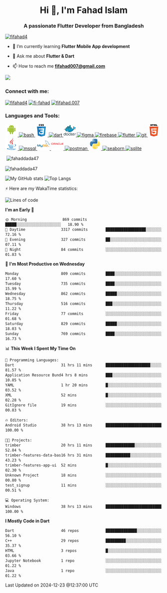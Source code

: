 <h1 align="center">Hi 👋, I'm Fahad Islam</h1>
<h3 align="center">A passionate Flutter Developer from Bangladesh</h3>

<p align="left"> <a href="https://twitter.com/fifahad4" target="blank"><img src="https://img.shields.io/twitter/follow/fifahad4?logo=twitter&style=for-the-badge" alt="fifahad4" /></a> </p>

- 🌱 I’m currently learning **Flutter Mobile App development**

- 💬 Ask me about **Flutter & Dart**

- 📫 How to reach me **fifahad007@gmail.com**

![](https://komarev.com/ghpvc/?username=Fahaddada47&color=blueviolet&style=for-the-badge)

<h3 align="left">Connect with me:</h3>
<p align="left">
<a href="https://twitter.com/fifahad4" target="blank"><img align="center" src="https://raw.githubusercontent.com/rahuldkjain/github-profile-readme-generator/master/src/images/icons/Social/twitter.svg" alt="fifahad4" height="30" width="40" /></a>
<a href="https://linkedin.com/in/fi-fahad" target="blank"><img align="center" src="https://raw.githubusercontent.com/rahuldkjain/github-profile-readme-generator/master/src/images/icons/Social/linked-in-alt.svg" alt="fi-fahad" height="30" width="40" /></a>
<a href="https://fb.com/fifahad.007" target="blank"><img align="center" src="https://raw.githubusercontent.com/rahuldkjain/github-profile-readme-generator/master/src/images/icons/Social/facebook.svg" alt="fifahad.007" height="30" width="40" /></a>
</p>

<h3 align="left">Languages and Tools:</h3>
<p align="left"> <a href="https://developer.android.com" target="_blank" rel="noreferrer"> <img src="https://raw.githubusercontent.com/devicons/devicon/master/icons/android/android-original-wordmark.svg" alt="android" width="40" height="40"/> </a> <a href="https://www.gnu.org/software/bash/" target="_blank" rel="noreferrer"> <img src="https://www.vectorlogo.zone/logos/gnu_bash/gnu_bash-icon.svg" alt="bash" width="40" height="40"/> </a> <a href="https://www.w3schools.com/css/" target="_blank" rel="noreferrer"> <img src="https://raw.githubusercontent.com/devicons/devicon/master/icons/css3/css3-original-wordmark.svg" alt="css3" width="40" height="40"/> </a> <a href="https://dart.dev" target="_blank" rel="noreferrer"> <img src="https://www.vectorlogo.zone/logos/dartlang/dartlang-icon.svg" alt="dart" width="40" height="40"/> </a> <a href="https://www.docker.com/" target="_blank" rel="noreferrer"> <img src="https://raw.githubusercontent.com/devicons/devicon/master/icons/docker/docker-original-wordmark.svg" alt="docker" width="40" height="40"/> </a> <a href="https://www.figma.com/" target="_blank" rel="noreferrer"> <img src="https://www.vectorlogo.zone/logos/figma/figma-icon.svg" alt="figma" width="40" height="40"/> </a> <a href="https://firebase.google.com/" target="_blank" rel="noreferrer"> <img src="https://www.vectorlogo.zone/logos/firebase/firebase-icon.svg" alt="firebase" width="40" height="40"/> </a> <a href="https://flutter.dev" target="_blank" rel="noreferrer"> <img src="https://www.vectorlogo.zone/logos/flutterio/flutterio-icon.svg" alt="flutter" width="40" height="40"/> </a> <a href="https://git-scm.com/" target="_blank" rel="noreferrer"> <img src="https://www.vectorlogo.zone/logos/git-scm/git-scm-icon.svg" alt="git" width="40" height="40"/> </a> <a href="https://www.w3.org/html/" target="_blank" rel="noreferrer"> <img src="https://raw.githubusercontent.com/devicons/devicon/master/icons/html5/html5-original-wordmark.svg" alt="html5" width="40" height="40"/> </a> <a href="https://www.java.com" target="_blank" rel="noreferrer"> <img src="https://raw.githubusercontent.com/devicons/devicon/master/icons/java/java-original.svg" alt="java" width="40" height="40"/> </a> <a href="https://www.microsoft.com/en-us/sql-server" target="_blank" rel="noreferrer"> <img src="https://www.svgrepo.com/show/303229/microsoft-sql-server-logo.svg" alt="mssql" width="40" height="40"/> </a> <a href="https://www.mysql.com/" target="_blank" rel="noreferrer"> <img src="https://raw.githubusercontent.com/devicons/devicon/master/icons/mysql/mysql-original-wordmark.svg" alt="mysql" width="40" height="40"/> </a> <a href="https://www.oracle.com/" target="_blank" rel="noreferrer"> <img src="https://raw.githubusercontent.com/devicons/devicon/master/icons/oracle/oracle-original.svg" alt="oracle" width="40" height="40"/> </a> <a href="https://postman.com" target="_blank" rel="noreferrer"> <img src="https://www.vectorlogo.zone/logos/getpostman/getpostman-icon.svg" alt="postman" width="40" height="40"/> </a> <a href="https://www.python.org" target="_blank" rel="noreferrer"> <img src="https://raw.githubusercontent.com/devicons/devicon/master/icons/python/python-original.svg" alt="python" width="40" height="40"/> </a> <a href="https://seaborn.pydata.org/" target="_blank" rel="noreferrer"> <img src="https://seaborn.pydata.org/_images/logo-mark-lightbg.svg" alt="seaborn" width="40" height="40"/> </a> <a href="https://www.sqlite.org/" target="_blank" rel="noreferrer"> <img src="https://www.vectorlogo.zone/logos/sqlite/sqlite-icon.svg" alt="sqlite" width="40" height="40"/> </a> </p>

<p>&nbsp;<img align="center" src="https://github-readme-stats.vercel.app/api?username=fahaddada47&show_icons=true&locale=en" alt="fahaddada47" /></p>

<p><img align="center" src="https://github-readme-streak-stats.herokuapp.com/?user=fahaddada47&theme=dark" alt="fahaddada47" /></p>


![My GitHub stats](https://github-readme-stats.vercel.app/api?username=Fahaddada47&show_icons=true&theme=radical)
![Top Langs](https://github-readme-stats.vercel.app/api/top-langs/?username=Fahaddada47&layout=donut)


⚡ Here are my WakaTime statistics:

<!--START_SECTION:waka-->
![Lines of code](https://img.shields.io/badge/From%20Hello%20World%20I%27ve%20Written-1.5%20million%20lines%20of%20code-blue)

**I'm an Early 🐤** 

```text
🌞 Morning                869 commits         █████░░░░░░░░░░░░░░░░░░░░   18.90 % 
🌆 Daytime                3317 commits        ██████████████████░░░░░░░   72.16 % 
🌃 Evening                327 commits         ██░░░░░░░░░░░░░░░░░░░░░░░   07.11 % 
🌙 Night                  84 commits          ░░░░░░░░░░░░░░░░░░░░░░░░░   01.83 % 
```
📅 **I'm Most Productive on Wednesday** 

```text
Monday                   809 commits         ████░░░░░░░░░░░░░░░░░░░░░   17.60 % 
Tuesday                  735 commits         ████░░░░░░░░░░░░░░░░░░░░░   15.99 % 
Wednesday                862 commits         █████░░░░░░░░░░░░░░░░░░░░   18.75 % 
Thursday                 516 commits         ███░░░░░░░░░░░░░░░░░░░░░░   11.22 % 
Friday                   77 commits          ░░░░░░░░░░░░░░░░░░░░░░░░░   01.68 % 
Saturday                 829 commits         █████░░░░░░░░░░░░░░░░░░░░   18.03 % 
Sunday                   769 commits         ████░░░░░░░░░░░░░░░░░░░░░   16.73 % 
```


📊 **This Week I Spent My Time On** 

```text
💬 Programming Languages: 
Dart                     31 hrs 11 mins      ████████████████████░░░░░   81.57 % 
Application Resource Bund4 hrs 8 mins        ███░░░░░░░░░░░░░░░░░░░░░░   10.85 % 
YAML                     1 hr 20 mins        █░░░░░░░░░░░░░░░░░░░░░░░░   03.52 % 
XML                      52 mins             █░░░░░░░░░░░░░░░░░░░░░░░░   02.28 % 
GitIgnore file           19 mins             ░░░░░░░░░░░░░░░░░░░░░░░░░   00.83 % 

🔥 Editors: 
Android Studio           38 hrs 13 mins      █████████████████████████   100.00 % 

🐱‍💻 Projects: 
trimber                  20 hrs 11 mins      █████████████░░░░░░░░░░░░   52.84 % 
trimber-features-data-bas16 hrs 31 mins      ███████████░░░░░░░░░░░░░░   43.23 % 
trimber-features-app-ui  52 mins             █░░░░░░░░░░░░░░░░░░░░░░░░   02.30 % 
Unknown Project          18 mins             ░░░░░░░░░░░░░░░░░░░░░░░░░   00.80 % 
test_signup              11 mins             ░░░░░░░░░░░░░░░░░░░░░░░░░   00.51 % 

💻 Operating System: 
Windows                  38 hrs 13 mins      █████████████████████████   100.00 % 
```

**I Mostly Code in Dart** 

```text
Dart                     46 repos            ██████████████░░░░░░░░░░░   56.10 % 
C++                      29 repos            █████████░░░░░░░░░░░░░░░░   35.37 % 
HTML                     3 repos             █░░░░░░░░░░░░░░░░░░░░░░░░   03.66 % 
Jupyter Notebook         1 repo              ░░░░░░░░░░░░░░░░░░░░░░░░░   01.22 % 
Java                     1 repo              ░░░░░░░░░░░░░░░░░░░░░░░░░   01.22 % 
```




 Last Updated on 2024-12-23 @12:37:00 UTC
<!--END_SECTION:waka-->

